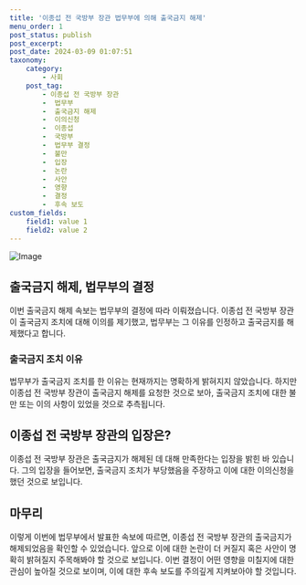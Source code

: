```yaml
---
title: '이종섭 전 국방부 장관 법무부에 의해 출국금지 해제'
menu_order: 1
post_status: publish
post_excerpt: 
post_date: 2024-03-09 01:07:51
taxonomy:
    category:
        - 사회
    post_tag:
        - 이종섭 전 국방부 장관
        -  법무부
        -  출국금지 해제
        -  이의신청
        -  이종섭
        -  국방부
        -  법무부 결정
        -  불만
        -  입장
        -  논란
        -  사안
        -  영향
        -  결정
        -  후속 보도
custom_fields:
    field1: value 1
    field2: value 2
---
```


![Image](https://imgnews.pstatic.net/image/437/2024/03/08/0000382962_001_20240308142801549.jpg?type=w647)

## 출국금지 해제, 법무부의 결정
이번 출국금지 해제 속보는 법무부의 결정에 따라 이뤄졌습니다. 이종섭 전 국방부 장관이 출국금지 조치에 대해 이의를 제기했고, 법무부는 그 이유를 인정하고 출국금지를 해제했다고 합니다.
### 출국금지 조치 이유
법무부가 출국금지 조치를 한 이유는 현재까지는 명확하게 밝혀지지 않았습니다. 하지만 이종섭 전 국방부 장관이 출국금지 해제를 요청한 것으로 보아, 출국금지 조치에 대한 불만 또는 이의 사항이 있었을 것으로 추측됩니다.
## 이종섭 전 국방부 장관의 입장은?
이종섭 전 국방부 장관은 출국금지가 해제된 데 대해 만족한다는 입장을 밝힌 바 있습니다. 그의 입장을 들어보면, 출국금지 조치가 부당했음을 주장하고 이에 대한 이의신청을 했던 것으로 보입니다.
## 마무리
이렇게 이번에 법무부에서 발표한 속보에 따르면, 이종섭 전 국방부 장관의 출국금지가 해제되었음을 확인할 수 있었습니다. 앞으로 이에 대한 논란이 더 커질지 혹은 사안이 명확히 밝혀질지 주목해봐야 할 것으로 보입니다. 이번 결정이 어떤 영향을 미칠지에 대한 관심이 높아질 것으로 보이며, 이에 대한 후속 보도를 주의깊게 지켜보아야 할 것입니다.
